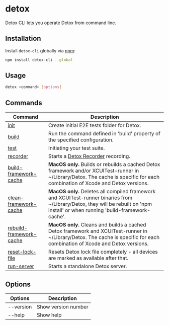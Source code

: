 # detox

Detox CLI lets you operate Detox from command line.

## Installation

Install `detox-cli` globally via [npm](http://npmjs.org/detox-cli):

```bash
npm install detox-cli --global
```

## Usage

```bash
detox <command> [options]
```

## Commands

| Command                   | Description                                                                                                                                                                       |
| ------------------------- |-----------------------------------------------------------------------------------------------------------------------------------------------------------------------------------|
| [init]                    | Create initial E2E tests folder for Detox.                                                                                                                                        |
| [build]                   | Run the command defined in 'build' property of the specified configuration.                                                                                                       |
| [test]                    | Initiating your test suite.                                                                                                                                                       |
| [recorder]                | Starts a [Detox Recorder](https://github.com/wix/DetoxRecorder) recording.                                                                                                        |
| [build-framework-cache]   | **MacOS only.** Builds or rebuilds a cached Detox framework and/or XCUITest-runner in ~/Library/Detox. The cache is specific for each combination of Xcode and Detox versions.    |
| [clean-framework-cache]   | **MacOS only.** Deletes all compiled framework and XCUITest-runner binaries from \~/Library/Detox, they will be rebuilt on 'npm install' or when running 'build-framework-cache'. |
| [rebuild-framework-cache] | **MacOS only.** Cleans and builds a cached Detox framework and XCUITest-runner in \~/Library/Detox. The cache is specific for each combination of Xcode and Detox versions.       |
| [reset-lock-file]         | Resets Detox lock file completely - all devices are marked as available after that.                                                                                               |
| [run-server]              | Starts a standalone Detox server.                                                                                                                                                 |

## Options

| Options   | Description         |
| --------- | ------------------- |
| --version | Show version number |
| --help    | Show help           |

[init]: init.md

[build]: build.md

[test]: test.md

[recorder]: recorder.md

[build-framework-cache]: build-framework-cache.md

[clean-framework-cache]: clean-framework-cache.md

[rebuild-framework-cache]: rebuild-framework-cache.md

[reset-lock-file]: reset-lock-file.md

[run-server]: run-server.md
